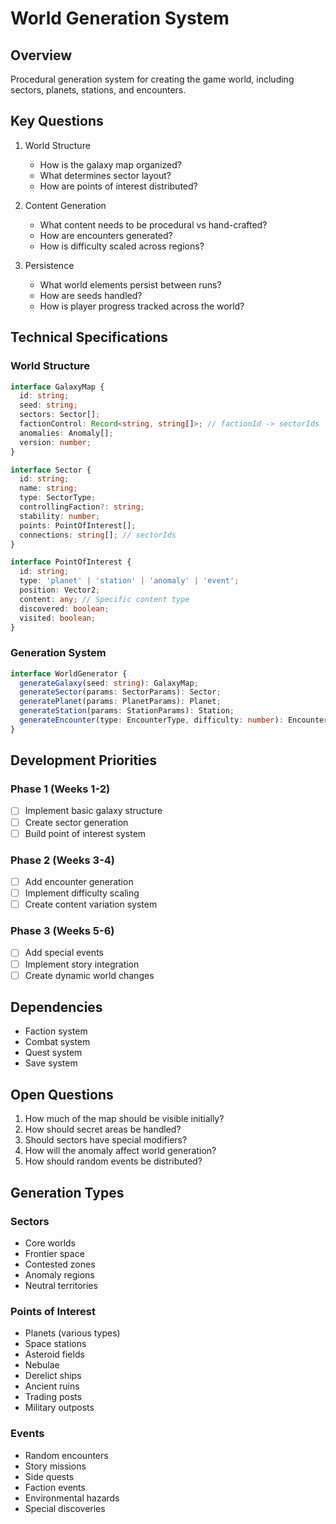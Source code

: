 # World Generation System

## Overview
Procedural generation system for creating the game world, including sectors, planets, stations, and encounters.

## Key Questions
1. World Structure
   - How is the galaxy map organized?
   - What determines sector layout?
   - How are points of interest distributed?

2. Content Generation
   - What content needs to be procedural vs hand-crafted?
   - How are encounters generated?
   - How is difficulty scaled across regions?

3. Persistence
   - What world elements persist between runs?
   - How are seeds handled?
   - How is player progress tracked across the world?

## Technical Specifications

### World Structure
```typescript
interface GalaxyMap {
  id: string;
  seed: string;
  sectors: Sector[];
  factionControl: Record<string, string[]>; // factionId -> sectorIds
  anomalies: Anomaly[];
  version: number;
}

interface Sector {
  id: string;
  name: string;
  type: SectorType;
  controllingFaction?: string;
  stability: number;
  points: PointOfInterest[];
  connections: string[]; // sectorIds
}

interface PointOfInterest {
  id: string;
  type: 'planet' | 'station' | 'anomaly' | 'event';
  position: Vector2;
  content: any; // Specific content type
  discovered: boolean;
  visited: boolean;
}
```

### Generation System
```typescript
interface WorldGenerator {
  generateGalaxy(seed: string): GalaxyMap;
  generateSector(params: SectorParams): Sector;
  generatePlanet(params: PlanetParams): Planet;
  generateStation(params: StationParams): Station;
  generateEncounter(type: EncounterType, difficulty: number): Encounter;
}
```

## Development Priorities

### Phase 1 (Weeks 1-2)
- [ ] Implement basic galaxy structure
- [ ] Create sector generation
- [ ] Build point of interest system

### Phase 2 (Weeks 3-4)
- [ ] Add encounter generation
- [ ] Implement difficulty scaling
- [ ] Create content variation system

### Phase 3 (Weeks 5-6)
- [ ] Add special events
- [ ] Implement story integration
- [ ] Create dynamic world changes

## Dependencies
- Faction system
- Combat system
- Quest system
- Save system

## Open Questions
1. How much of the map should be visible initially?
2. How should secret areas be handled?
3. Should sectors have special modifiers?
4. How will the anomaly affect world generation?
5. How should random events be distributed?

## Generation Types

### Sectors
- Core worlds
- Frontier space
- Contested zones
- Anomaly regions
- Neutral territories

### Points of Interest
- Planets (various types)
- Space stations
- Asteroid fields
- Nebulae
- Derelict ships
- Ancient ruins
- Trading posts
- Military outposts

### Events
- Random encounters
- Story missions
- Side quests
- Faction events
- Environmental hazards
- Special discoveries 